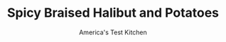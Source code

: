 ---
layout: ../../layouts/MarkdownPostLayout.astro
title: Spicy Braised Halibut and Potatoes
author: America's Test Kitchen
pubDate: 2023-03-15
description: "Who says a fish dinner has to be mild? This recipe lays a little heat on halibut."
image_url: https://res.cloudinary.com/hksqkdlah/image/upload/ar_1:1,c_fill,dpr_2.0,f_auto,fl_lossy.progressive.strip_profile,g_faces:auto,q_auto:low,w_344/SFS_SpicyHalibutPotatoStew_20_omueww
tags: ["Main Courses","Fish & Seafood","Weeknight"]
calories: 1563
protein: 39
carbohydrates: 20
fats: 
fiber: 2
ingredients: ["12 ounces small, Yukon Gold potatoes, unpeeled, sliced ¼ inch thick","1 1/4 teaspoons, table salt, divided","1 teaspoon, pepper, divided","1/4 cup, water","3 tablespoons, Frank's RedHot Original Cayenne Pepper Sauce","3 tablespoons, unsalted butter, melted, plus 3 tablespoons unsalted butter, divided","1/2 slice, hearty white sandwich bread, torn into small pieces","5 , garlic cloves, sliced thin, divided","1 tablespoon, paprika","1 3/4 pounds, skinless halibut fillets, cut into ¾-inch pieces","1 cup, dry white wine"]
serves: 4
time: "40 minutes"
instructions: ["Microwave potatoes, ¼ teaspoon salt, and ¼ teaspoon pepper in covered bowl until tender, 8 to 10 minutes, stirring occasionally. Process water, hot sauce, melted butter, bread, half of garlic, paprika, and ½ teaspoon pepper in blender until smooth, about 2 minutes.","Sprinkle halibut with ½ teaspoon salt and remaining ¼ teaspoon pepper; set aside. Melt 1 tablespoon butter in 12-inch nonstick skillet over medium heat. Add remaining garlic and remaining ½ teaspoon salt and cook until fragrant, about 1 minute. Add wine and bring to boil. Cook until reduced by half, about 4 minutes.","Add halibut and cook, stirring occasionally, until opaque and just cooked through, about 4 minutes. Stir in potatoes, sauce, and remaining 2 tablespoons butter and cook until butter is melted and sauce is heated through, about 1 minute. Serve."]
nutrition: ["1343 mg Potassium","545 mg Phosphorus","48 mg Calcium","1 mg Iron","78 mg Magnesium","898 mg Sodium","1 mg Zinc","11 g Fat","14 mg Niacin (B3)","3 g Monounsaturated","1 g Polyunsaturated","25 mg Vitamin C","9 µg Vitamin D","120 mg Cholesterol","6 g Saturated","2 g Fiber","42 µg Folate (food)","1 g Sugars","5 µg Vitamin K","306 g Water","20 g Carbs","43 µg Folate equivalent (total)","39 g Protein","1 mg Vitamin E","2 µg Vitamin B12","1 mg Vitamin B6","155 µg Vitamin A","390 kcal Energy","1563 calories"]
notes: "Serve with crusty bread and sprinkle with chopped fresh parsley."
---